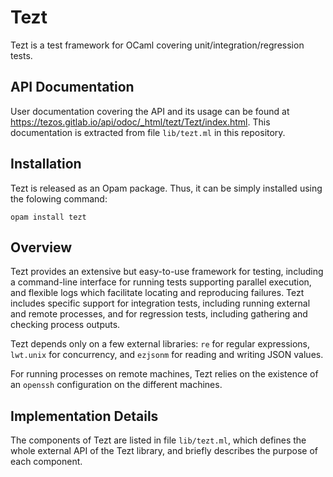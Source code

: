 # Tezt
<!-- Summary line: One sentence about this component. -->
Tezt is a test framework for OCaml covering unit/integration/regression tests.

## API Documentation
<!-- Link to the external API. -->
User documentation covering the API and its usage can be found at
<https://tezos.gitlab.io/api/odoc/_html/tezt/Tezt/index.html>.
This documentation is extracted from file `lib/tezt.ml` in this repository.

## Installation

Tezt is released as an Opam package. Thus, it can be simply installed
using the folowing command:

    opam install tezt

## Overview
<!--
- Describe the purpose of this component.
- Describe the interaction of the code in this directory with the other
  components. This includes dependencies on other components, for instance.
-->
Tezt provides an extensive but easy-to-use framework for testing,
including a command-line interface for running tests supporting
parallel execution, and flexible logs which facilitate locating and
reproducing failures. Tezt includes specific support for integration
tests, including running external and remote processes, and for
regression tests, including gathering and checking process outputs.

Tezt depends only on a few external libraries: `re` for regular
expressions, `lwt.unix` for concurrency, and `ezjsonm` for reading and
writing JSON values.

For running processes on remote machines, Tezt relies on the existence
of an `openssh` configuration on the different machines.

## Implementation Details
<!--
- Describe the file structure and the location of the main components.
- Other relevant implementation details (e.g., global invariants,
  implementation design rationale, etc.).
- Testing specifics, build-system specifics, etc. as needed.
-->

The components of Tezt are listed in file `lib/tezt.ml`, which defines
the whole external API of the Tezt library, and briefly describes the
purpose of each component.
